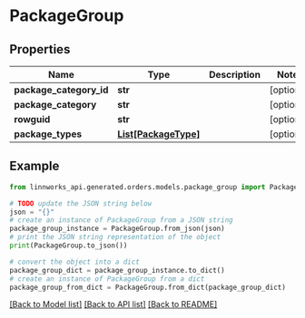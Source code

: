 # PackageGroup


## Properties

Name | Type | Description | Notes
------------ | ------------- | ------------- | -------------
**package_category_id** | **str** |  | [optional] 
**package_category** | **str** |  | [optional] 
**rowguid** | **str** |  | [optional] 
**package_types** | [**List[PackageType]**](PackageType.md) |  | [optional] 

## Example

```python
from linnworks_api.generated.orders.models.package_group import PackageGroup

# TODO update the JSON string below
json = "{}"
# create an instance of PackageGroup from a JSON string
package_group_instance = PackageGroup.from_json(json)
# print the JSON string representation of the object
print(PackageGroup.to_json())

# convert the object into a dict
package_group_dict = package_group_instance.to_dict()
# create an instance of PackageGroup from a dict
package_group_from_dict = PackageGroup.from_dict(package_group_dict)
```
[[Back to Model list]](../README.md#documentation-for-models) [[Back to API list]](../README.md#documentation-for-api-endpoints) [[Back to README]](../README.md)


